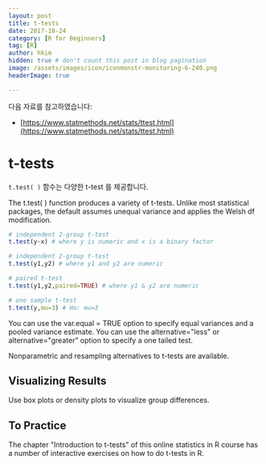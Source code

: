 ```yaml
---
layout: post  
title: t-tests
date: 2017-10-24  
category: [R for Beginners]  
tag: [R]  
author: hkim  
hidden: true # don't count this post in blog pagination  
image: /assets/images/icon/iconmonstr-monitoring-6-240.png
headerImage: true

---
```


다음 자료를 참고하였습니다:  
- [https://www.statmethods.net/stats/ttest.html](https://www.statmethods.net/stats/ttest.html)

# t-tests

`t.test( )` 함수는 다양한 t-test 를 제공합니다.

The t.test( ) function produces a variety of t-tests. Unlike most statistical packages, the default assumes unequal variance and applies the Welsh df modification.

```r
# independent 2-group t-test
t.test(y~x) # where y is numeric and x is a binary factor

# independent 2-group t-test
t.test(y1,y2) # where y1 and y2 are numeric

# paired t-test
t.test(y1,y2,paired=TRUE) # where y1 & y2 are numeric

# one sample t-test
t.test(y,mu=3) # Ho: mu=3
```

You can use the var.equal = TRUE option to specify equal variances and a pooled variance estimate. You can use the alternative="less" or alternative="greater" option to specify a one tailed test.

Nonparametric and resampling alternatives to t-tests are available.

## Visualizing Results
Use box plots or density plots to visualize group differences.

## To Practice
The chapter "Introduction to t-tests" of this online statistics in R course has a number of interactive exercises on how to do t-tests in R.
